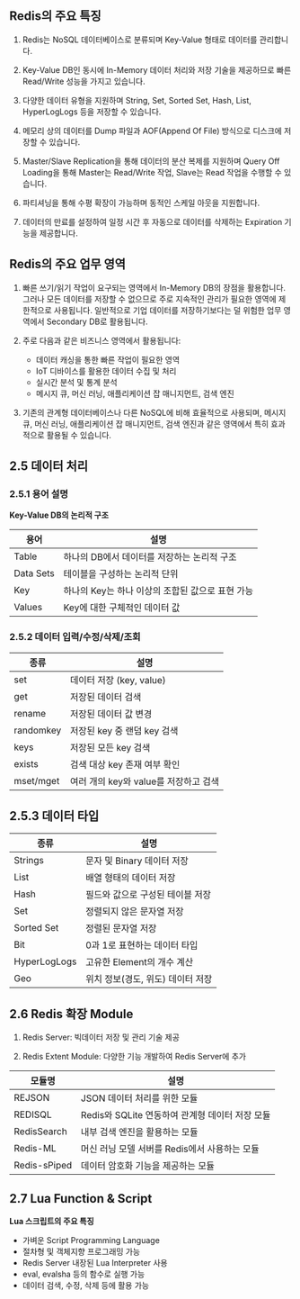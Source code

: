 ## Redis의 주요 특징

1. Redis는 NoSQL 데이터베이스로 분류되며 Key-Value 형태로 데이터를 관리합니다.

2. Key-Value DB인 동시에 In-Memory 데이터 처리와 저장 기술을 제공하므로 빠른 Read/Write 성능을 가지고 있습니다.

3. 다양한 데이터 유형을 지원하며 String, Set, Sorted Set, Hash, List, HyperLogLogs 등을 저장할 수 있습니다.

4. 메모리 상의 데이터를 Dump 파일과 AOF(Append Of File) 방식으로 디스크에 저장할 수 있습니다.

5. Master/Slave Replication을 통해 데이터의 분산 복제를 지원하며 Query Off Loading을 통해 Master는 Read/Write 작업, Slave는 Read 작업을 수행할 수 있습니다.

6. 파티셔닝을 통해 수평 확장이 가능하며 동적인 스케일 아웃을 지원합니다.

7. 데이터의 만료를 설정하여 일정 시간 후 자동으로 데이터를 삭제하는 Expiration 기능을 제공합니다.

## Redis의 주요 업무 영역

1. 빠른 쓰기/읽기 작업이 요구되는 영역에서 In-Memory DB의 장점을 활용합니다. 그러나 모든 데이터를 저장할 수 없으므로 주로 지속적인 관리가 필요한 영역에 제한적으로 사용됩니다. 일반적으로 기업 데이터를 저장하기보다는 덜 위험한 업무 영역에서 Secondary DB로 활용됩니다.

2. 주로 다음과 같은 비즈니스 영역에서 활용됩니다:
   - 데이터 캐싱을 통한 빠른 작업이 필요한 영역
   - IoT 디바이스를 활용한 데이터 수집 및 처리
   - 실시간 분석 및 통계 분석
   - 메시지 큐, 머신 러닝, 애플리케이션 잡 매니지먼트, 검색 엔진

3. 기존의 관계형 데이터베이스나 다른 NoSQL에 비해 효율적으로 사용되며, 메시지 큐, 머신 러닝, 애플리케이션 잡 매니지먼트, 검색 엔진과 같은 영역에서 특히 효과적으로 활용될 수 있습니다.


## 2.5 데이터 처리

### 2.5.1 용어 설명

**Key-Value DB의 논리적 구조**

| 용어        | 설명                                      |
|------------|-------------------------------------------|
| Table      | 하나의 DB에서 데이터를 저장하는 논리적 구조 |
| Data Sets  | 테이블을 구성하는 논리적 단위               |
| Key        | 하나의 Key는 하나 이상의 조합된 값으로 표현 가능 |
| Values     | Key에 대한 구체적인 데이터 값             |

### 2.5.2 데이터 입력/수정/삭제/조회

| 종류       | 설명                                 |
|-----------|--------------------------------------|
| set       | 데이터 저장 (key, value)             |
| get       | 저장된 데이터 검색                   |
| rename    | 저장된 데이터 값 변경                |
| randomkey | 저장된 key 중 랜덤 key 검색           |
| keys      | 저장된 모든 key 검색                 |
| exists    | 검색 대상 key 존재 여부 확인         |
| mset/mget | 여러 개의 key와 value를 저장하고 검색 |


## 2.5.3 데이터 타입

| 종류          | 설명                                    |
|--------------|-----------------------------------------|
| Strings      | 문자 및 Binary 데이터 저장               |
| List         | 배열 형태의 데이터 저장                 |
| Hash         | 필드와 값으로 구성된 테이블 저장         |
| Set          | 정렬되지 않은 문자열 저장               |
| Sorted Set   | 정렬된 문자열 저장                      |
| Bit          | 0과 1로 표현하는 데이터 타입             |
| HyperLogLogs | 고유한 Element의 개수 계산               |
| Geo          | 위치 정보(경도, 위도) 데이터 저장        |


## 2.6 Redis 확장 Module

1) Redis Server: 빅데이터 저장 및 관리 기술 제공

2) Redis Extent Module: 다양한 기능 개발하여 Redis Server에 추가

| 모듈명       | 설명                                     |
|-------------|------------------------------------------|
| REJSON      | JSON 데이터 처리를 위한 모듈              |
| REDISQL     | Redis와 SQLite 연동하여 관계형 데이터 저장 모듈 |
| RedisSearch | 내부 검색 엔진을 활용하는 모듈            |
| Redis-ML    | 머신 러닝 모델 서버를 Redis에서 사용하는 모듈 |
| Redis-sPiped| 데이터 암호화 기능을 제공하는 모듈        |


## 2.7 Lua Function & Script

**Lua 스크립트의 주요 특징**

- 가벼운 Script Programming Language
- 절차형 및 객체지향 프로그래밍 가능
- Redis Server 내장된 Lua Interpreter 사용
- eval, evalsha 등의 함수로 실행 가능
- 데이터 검색, 수정, 삭제 등에 활용 가능

